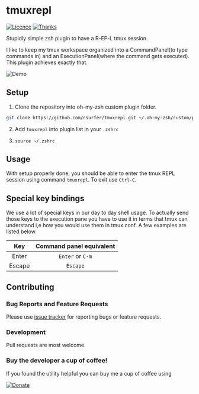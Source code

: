# tmuxrepl

[![Licence](https://img.shields.io/badge/license-MIT-blue.svg)](https://raw.githubusercontent.com/csurfer/tmuxrepl/master/LICENSE)
[![Thanks](https://img.shields.io/badge/Say%20Thanks-!-1EAEDB.svg)](https://saythanks.io/to/csurfer)

Stupidly simple zsh plugin to have a R-EP-L tmux session.

I like to keep my tmux workspace organized into a CommandPanel(to type commands in)
and an ExecutionPanel(where the command gets executed). This plugin achieves exactly
that.

![Demo](https://i.imgur.com/5zCbqIo.gif)

## Setup

1. Clone the repository into oh-my-zsh custom plugin folder.
```zsh
git clone https://github.com/csurfer/tmuxrepl.git ~/.oh-my-zsh/custom/plugins/tmuxrepl
```

2. Add `tmuxrepl` into plugin list in your `.zshrc`

3. `source ~/.zshrc`

## Usage

With setup properly done, you should be able to enter the tmux REPL session using
command `tmuxrepl`. To exit use `Ctrl-C`.

## Special key bindings

We use a lot of special keys in our day to day shell usage. To actually send those keys to
the execution pane you have to use it in terms that tmux can understand i,e how you would
use them in tmux.conf. A few examples are listed below.

|   Key  |   Command panel equivalent |
|:------:|:--------------------------:|
| Enter  |   `Enter` or `C-m`         |
| Escape |   `Escape`                 |

## Contributing

### Bug Reports and Feature Requests

Please use [issue tracker](https://github.com/csurfer/tmuxrepl/issues) for
reporting bugs or feature requests.

### Development

Pull requests are most welcome.

### Buy the developer a cup of coffee!

If you found the utility helpful you can buy me a cup of coffee using

[![Donate](https://www.paypalobjects.com/webstatic/en_US/i/btn/png/silver-pill-paypal-44px.png)](https://www.paypal.com/cgi-bin/webscr?cmd=_donations&business=3BSBW7D45C4YN&lc=US&currency_code=USD&bn=PP%2dDonationsBF%3abtn_donate_SM%2egif%3aNonHosted)
